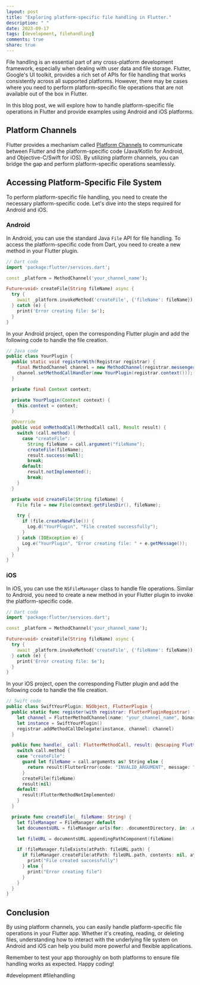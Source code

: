 ```yaml
---
layout: post
title: "Exploring platform-specific file handling in Flutter."
description: " "
date: 2023-09-17
tags: [development, filehandling]
comments: true
share: true
---
```


File handling is an essential part of any cross-platform development framework, especially when dealing with user data and file storage. Flutter, Google's UI toolkit, provides a rich set of APIs for file handling that works consistently across all supported platforms. However, there may be cases where you need to perform platform-specific file operations that are not available out of the box in Flutter.

In this blog post, we will explore how to handle platform-specific file operations in Flutter and provide examples using Android and iOS platforms.

## Platform Channels

Flutter provides a mechanism called [Platform Channels](https://flutter.dev/docs/development/platform-integration/platform-channels) to communicate between Flutter and the platform-specific code (Java/Kotlin for Android, and Objective-C/Swift for iOS). By utilizing platform channels, you can bridge the gap and perform platform-specific operations seamlessly.

## Accessing Platform-Specific File System

To perform platform-specific file handling, you need to create the necessary platform-specific code. Let's dive into the steps required for Android and iOS.

### Android

In Android, you can use the standard Java `File` API for file handling. To access the platform-specific code from Dart, you need to create a new method in your Flutter plugin.

```dart
// Dart code
import 'package:flutter/services.dart';

const _platform = MethodChannel('your_channel_name');

Future<void> createFile(String fileName) async {
  try {
    await _platform.invokeMethod('createFile', {'fileName': fileName});
  } catch (e) {
    print('Error creating file: $e');
  }
}
```

In your Android project, open the corresponding Flutter plugin and add the following code to handle the file creation.

```java
// Java code
public class YourPlugin {
  public static void registerWith(Registrar registrar) {
    final MethodChannel channel = new MethodChannel(registrar.messenger(), "your_channel_name");
    channel.setMethodCallHandler(new YourPlugin(registrar.context()));
  }

  private final Context context;

  private YourPlugin(Context context) {
    this.context = context;
  }

  @Override
  public void onMethodCall(MethodCall call, Result result) {
    switch (call.method) {
      case "createFile":
        String fileName = call.argument("fileName");
        createFile(fileName);
        result.success(null);
        break;
      default:
        result.notImplemented();
        break;
    }
  }

  private void createFile(String fileName) {
    File file = new File(context.getFilesDir(), fileName);

    try {
      if (file.createNewFile()) {
        Log.d("YourPlugin", "File created successfully");
      }
    } catch (IOException e) {
      Log.e("YourPlugin", "Error creating file: " + e.getMessage());
    }
  }
}
```

### iOS

In iOS, you can use the `NSFileManager` class to handle file operations. Similar to Android, you need to create a new method in your Flutter plugin to invoke the platform-specific code.

```dart
// Dart code
import 'package:flutter/services.dart';

const _platform = MethodChannel('your_channel_name');

Future<void> createFile(String fileName) async {
  try {
    await _platform.invokeMethod('createFile', {'fileName': fileName});
  } catch (e) {
    print('Error creating file: $e');
  }
}
```

In your iOS project, open the corresponding Flutter plugin and add the following code to handle the file creation.

```swift
// Swift code
public class SwiftYourPlugin: NSObject, FlutterPlugin {
  public static func register(with registrar: FlutterPluginRegistrar) {
    let channel = FlutterMethodChannel(name: "your_channel_name", binaryMessenger: registrar.messenger())
    let instance = SwiftYourPlugin()
    registrar.addMethodCallDelegate(instance, channel: channel)
  }

  public func handle(_ call: FlutterMethodCall, result: @escaping FlutterResult) {
    switch call.method {
    case "createFile":
      guard let fileName = call.arguments as? String else {
        return result(FlutterError(code: "INVALID_ARGUMENT", message: "Invalid arguments", details: nil))
      }
      createFile(fileName)
      result(nil)
    default:
      result(FlutterMethodNotImplemented)
    }
  }

  private func createFile(_ fileName: String) {
    let fileManager = FileManager.default
    let documentsURL = fileManager.urls(for: .documentDirectory, in: .userDomainMask).first!

    let fileURL = documentsURL.appendingPathComponent(fileName)

    if !fileManager.fileExists(atPath: fileURL.path) {
      if fileManager.createFile(atPath: fileURL.path, contents: nil, attributes: nil) {
        print("File created successfully")
      } else {
        print("Error creating file")
      }
    }
  }
}
```

## Conclusion

By using platform channels, you can easily handle platform-specific file operations in your Flutter app. Whether it's creating, reading, or deleting files, understanding how to interact with the underlying file system on Android and iOS can help you build more powerful and flexible applications.

Remember to test your app thoroughly on both platforms to ensure file handling works as expected. Happy coding!

#development #filehandling
